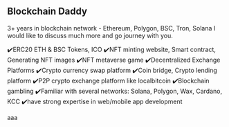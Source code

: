 ## Blockchain Daddy

3+ years in blockchain network - Ethereum, Polygon, BSC, Tron, Solana
I would like to discuss much more and go journey with you.


✔️ERC20 ETH & BSC Tokens, ICO
✔️NFT minting website, Smart contract, Generating NFT images
✔️NFT metaverse game
✔️Decentralized Exchange Platforms
✔️Crypto currency swap platform
✔️Coin bridge, Crypto lending platform
✔️P2P crypto exchange platform like localbitcoin
✔️Blockchain gambling
✔️Familiar with several networks: Solana, Polygon, Wax, Cardano, KCC
✔️have strong expertise in web/mobile app development

aaa
